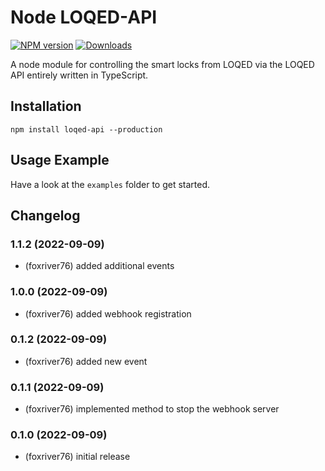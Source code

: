 # Node LOQED-API
[![NPM version](http://img.shields.io/npm/v/loqed-api.svg)](https://www.npmjs.com/package/loqed-api)
[![Downloads](https://img.shields.io/npm/dm/loqed-api.svg)](https://www.npmjs.com/package/loqed-api)

A node module for controlling the smart locks from LOQED via the LOQED API entirely written in TypeScript.

## Installation
```npm install loqed-api --production```

## Usage Example
Have a look at the `examples` folder to get started.

## Changelog

### 1.1.2 (2022-09-09)
* (foxriver76) added additional events

### 1.0.0 (2022-09-09)
* (foxriver76) added webhook registration

### 0.1.2 (2022-09-09)
* (foxriver76) added new event

### 0.1.1 (2022-09-09)
* (foxriver76) implemented method to stop the webhook server

### 0.1.0 (2022-09-09)
* (foxriver76) initial release


